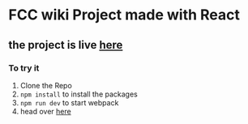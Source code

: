 # FCC wiki Project made with React

## the project is live [here](http://fccwiki.surge.sh/)

### To try it 
1. Clone the Repo
2. `npm install` to install the packages
3. `npm run dev` to start webpack
4. head over [here](http://localhost:8080/)